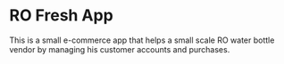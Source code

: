 # RO Fresh App

This is a small e-commerce app that helps a small scale RO water bottle vendor by managing his customer accounts and purchases.
